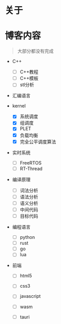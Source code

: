 # 关于


# 博客内容

> 大部分都没有完成

+ C++
  - [ ] C++教程
  - [ ] C++模板
  - [ ] stl分析

+ 汇编语言

+ kernel
  - [x] 系统调度
  - [x] 组调度
  - [x] PLET
  - [x] 负载均衡
  - [x] 完全公平调度算法

+ 实时系统
  - [ ] FreeRTOS
  - [ ] RT-Thread

+ 编译原理
  - [ ] 词法分析
  - [ ] 语法分析
  - [ ] 语义分析
  - [ ] 中间代码
  - [ ] 目标代码

+ 编程语言
  - [ ] python
  - [ ] rust
  - [ ] go
  - [ ] lua

+ 前端
  - [ ] html5
  - [ ] css3
  - [ ] javascript
  - [ ] wasm
  - [ ] tauri
  

